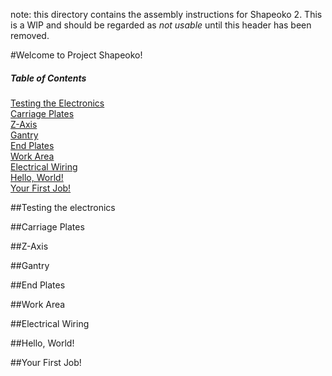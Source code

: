 note: this directory contains the assembly instructions for Shapeoko 2. This is a WIP and should be regarded as _not usable_ until this header has been removed.

#Welcome to Project Shapeoko!

##### Table of Contents  
[Testing the Electronics](#testing-the-electronics)  
[Carriage Plates](#carriage-plates)  
[Z-Axis](#z-axis)  
[Gantry](#gantry)  
[End Plates](#end-plates)  
[Work Area](#work-area)  
[Electrical Wiring](#electrical-wiring)  
[Hello, World!](#hello-world)  
[Your First Job!](#your-first-job)  

##Testing the electronics

##Carriage Plates

##Z-Axis

##Gantry

##End Plates

##Work Area

##Electrical Wiring

##Hello, World!

##Your First Job!